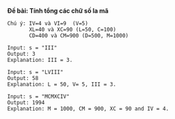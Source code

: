 **Đề bài: Tính tổng các chữ số la mã**
```
Chú ý: IV=4 và VI=9  (V=5)
       XL=40 và XC=90 (L=50, C=100)
       CD=400 và CM=900 (D=500, M=1000)
```
```
Input: s = "III"
Output: 3
Explanation: III = 3.

Input: s = "LVIII"
Output: 58
Explanation: L = 50, V= 5, III = 3.

Input: s = "MCMXCIV"
Output: 1994
Explanation: M = 1000, CM = 900, XC = 90 and IV = 4.
```
